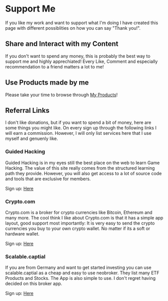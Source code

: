 # Support Me
If you like my work and want to support what I'm doing I have created this page with different possiblities on how you can say "Thank you!".

## Share and Interact with my Content
If you don't want to spend any money, this is probably the best way to support me and highly apprechiated!
Every Like, Comment and especially recommendation to a friend matters a lot to me!

## Use Products made by me
Please take your time to browse through [My Products](/products/index.html)!

## Referral Links
I don't like donations, but if you want to spend a bit of money, here are some things you might like.
On every sign up through the following links I will earn a commission.
However, I will only list services here that I use myself and genuenly like.

### Guided Hacking
Guided Hacking is in my eyes still the best place on the web to learn Game Hacking.
The value of this site really comes from the structured learning path they provide.
However, you will also get access to a lot of source code and tools that are exclusive
for members.

Sign up: [Here](https://guidedhacking.com/?referralcode=JM5dz)

### Crypto.com
Crypto.com is a broker for crypto currencies like Bitcoin, Ethereum and many more.
The cool think I like about Crypto.com is that it has a simple app layout, good support most importantly:
It is very easy to send the crypto currencies you buy to your own crypto wallet.
No matter if its a soft or hardware wallet.

Sign up: [Here](https://crypto.com/app/42d7gmtc4g)

### Scalable.captial
If you are from Germany and want to get started investing you can use scalable.captial
as a cheap and easy to use neobroker. They list many ETF Products and Stocks.
The App is also simple to use. I don't regret having decided on this broker app.

Sign up: [Here](https://de.scalable.capital/einladung/bb4cvp)